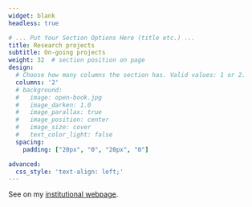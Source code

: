 ```yaml
---
widget: blank
headless: true

# ... Put Your Section Options Here (title etc.) ...
title: Research projects
subtitle: On-going projects
weight: 32  # section position on page
design:
  # Choose how many columns the section has. Valid values: 1 or 2.
  columns: '2'
  # background:
  #   image: open-book.jpg
  #   image_darken: 1.0
  #   image_parallax: true
  #   image_position: center
  #   image_size: cover
  #   text_color_light: false
  spacing:
    padding: ["20px", "0", "20px", "0"]

advanced:
  css_style: 'text-align: left;'
---
```


See on my [institutional webpage](http://www.centre-cired.fr/vincent-viguie/).
